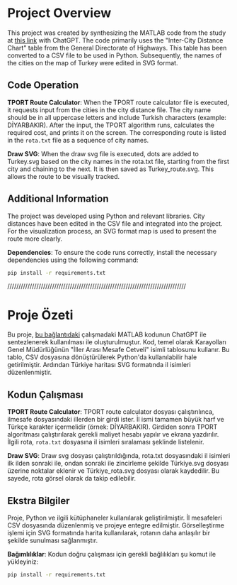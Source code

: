 # Project Overview

This project was created by synthesizing the MATLAB code from the study at [this link](https://dergipark.org.tr/tr/download/article-file/810165) with ChatGPT. The code primarily uses the "Inter-City Distance Chart" table from the General Directorate of Highways. This table has been converted to a CSV file to be used in Python. Subsequently, the names of the cities on the map of Turkey were edited in SVG format.

## Code Operation

**TPORT Route Calculator**: When the TPORT route calculator file is executed, it requests input from the cities in the city distance file. The city name should be in all uppercase letters and include Turkish characters (example: DİYARBAKIR). After the input, the TPORT algorithm runs, calculates the required cost, and prints it on the screen. The corresponding route is listed in the `rota.txt` file as a sequence of city names.

**Draw SVG**: When the draw svg file is executed, dots are added to Turkey.svg based on the city names in the rota.txt file, starting from the first city and chaining to the next. It is then saved as Turkey_route.svg. This allows the route to be visually tracked.

## Additional Information

The project was developed using Python and relevant libraries. City distances have been edited in the CSV file and integrated into the project. For the visualization process, an SVG format map is used to present the route more clearly.

**Dependencies**: To ensure the code runs correctly, install the necessary dependencies using the following command:

```bash
pip install -r requirements.txt
```

////////////////////////////////////////////////////////////////////////////////

# Proje Özeti

Bu proje, [bu bağlantıdaki](https://dergipark.org.tr/tr/download/article-file/810165) çalışmadaki MATLAB kodunun ChatGPT ile sentezlenerek kullanılması ile oluşturulmuştur. Kod, temel olarak Karayolları Genel Müdürlüğünün "İller Arası Mesafe Cetveli" isimli tablosunu kullanır. Bu tablo, CSV dosyasına dönüştürülerek Python'da kullanılabilir hale getirilmiştir. Ardından Türkiye haritası SVG formatında il isimleri düzenlenmiştir.

## Kodun Çalışması

**TPORT Route Calculator**: TPORT route calculator dosyası çalıştırılınca, ilmesafe dosyasındaki illerden bir girdi ister. İl ismi tamamen büyük harf ve Türkçe karakter içermelidir (örnek: DİYARBAKIR). Girdiden sonra TPORT algoritması çalıştırılarak gerekli maliyet hesabı yapılır ve ekrana yazdırılır. İlgili rota, `rota.txt` dosyasına il isimleri sıralaması şeklinde listelenir.

**Draw SVG**: Draw svg dosyası çalıştırıldığında, rota.txt dosyasındaki il isimleri ilk ilden sonraki ile, ondan sonraki ile zincirleme şekilde Türkiye.svg dosyası üzerine noktalar eklenir ve Türkiye_rota.svg dosyası olarak kaydedilir. Bu sayede, rota görsel olarak da takip edilebilir.

## Ekstra Bilgiler

Proje, Python ve ilgili kütüphaneler kullanılarak geliştirilmiştir. İl mesafeleri CSV dosyasında düzenlenmiş ve projeye entegre edilmiştir. Görselleştirme işlemi için SVG formatında harita kullanılarak, rotanın daha anlaşılır bir şekilde sunulması sağlanmıştır.

**Bağımlılıklar**: Kodun doğru çalışması için gerekli bağlılıkları şu komut ile yükleyiniz:

```bash
pip install -r requirements.txt
```


